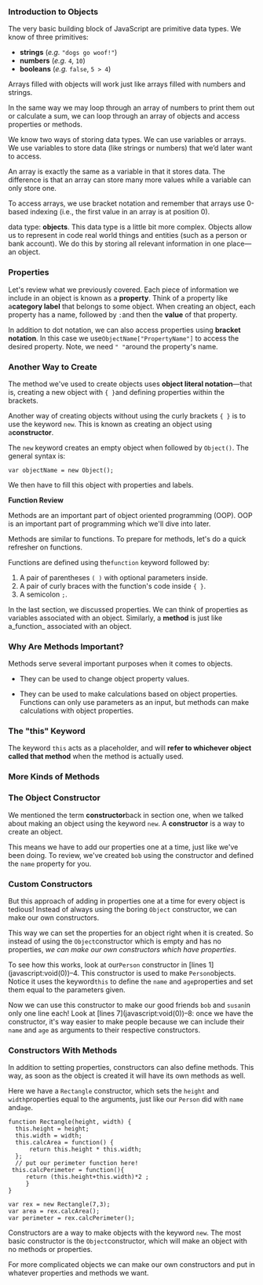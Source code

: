 ### Introduction to Objects

The very basic building block of JavaScript are primitive data types. We know of three primitives:

* **strings** \(_e.g._ `"dogs go woof!"`\)
* **numbers** \(_e.g._ `4`, `10`\)
* **booleans** \(_e.g._ `false`, `5 > 4`\)

Arrays filled with objects will work just like arrays filled with numbers and strings.

In the same way we may loop through an array of numbers to print them out or calculate a sum, we can loop through an array of objects and access properties or methods.

We know two ways of storing data types. We can use variables or arrays. We use variables to store data \(like strings or numbers\) that we’d later want to access.

An array is exactly the same as a variable in that it stores data. The difference is that an array can store many more values while a variable can only store one.

To access arrays, we use bracket notation and remember that arrays use 0-based indexing \(i.e., the first value in an array is at position 0\).

data type: **objects**. This data type is a little bit more complex. Objects allow us to represent in code real world things and entities \(such as a person or bank account\). We do this by storing all relevant information in one place—an object.

### Properties

Let's review what we previously covered. Each piece of information we include in an object is known as a **property**. Think of a property like a**category label** that belongs to some object. When creating an object, each property has a name, followed by `:`and then the **value** of that property.

In addition to dot notation, we can also access properties using **bracket notation**. In this case we use`ObjectName["PropertyName"]` to access the desired property. Note, we need `" "`around the property's name.

### **Another Way to Create**

The method we've used to create objects uses **object literal notation**—that is, creating a new object with `{ }`and defining properties within the brackets.

Another way of creating objects without using the curly brackets `{ }` is to use the keyword `new`. This is known as creating an object using a**constructor**.

The `new` keyword creates an empty object when followed by `Object()`. The general syntax is:

```
var objectName = new Object();

```

We then have to fill this object with properties and labels.

**Function Review**

Methods are an important part of object oriented programming \(OOP\). OOP is an important part of programming which we'll dive into later.

Methods are similar to functions. To prepare for methods, let's do a quick refresher on functions.

Functions are defined using the`function` keyword followed by:

1. A pair of parentheses `( )` with optional parameters inside.
2. A pair of curly braces with the function's code inside `{ }`.
3. A semicolon `;`.

In the last section, we discussed properties. We can think of properties as variables associated with an object. Similarly, a **method** is just like a_function_ associated with an object.

### **Why Are Methods Important?**

Methods serve several important purposes when it comes to objects.

* They can be used to change object property values.

* They can be used to make calculations based on object properties. Functions can only use parameters as an input, but methods can make calculations with object properties.


### **The "this" Keyword**

The keyword `this` acts as a placeholder, and will **refer to whichever object called that method** when the method is actually used.

### **More Kinds of Methods**

### **The Object Constructor**

We mentioned the term **constructor**back in section one, when we talked about making an object using the keyword `new`. A **constructor** is a way to create an object.

This means we have to add our properties one at a time, just like we've been doing. To review, we've created `bob` using the constructor and defined the `name` property for you.

### **Custom Constructors**

But this approach of adding in properties one at a time for every object is tedious! Instead of always using the boring `Object` constructor, we can make our own constructors.

This way we can set the properties for an object right when it is created. So instead of using the `Object`constructor which is empty and has no properties, _we can make our own constructors which have properties_.

To see how this works, look at our`Person` constructor in [lines 1](javascript:void(0)\)–4. This constructor is used to make `Person`objects. Notice it uses the keyword`this` to define the `name` and `age`properties and set them equal to the parameters given.

Now we can use this constructor to make our good friends `bob` and `susan`in only one line each! Look at [lines 7](javascript:void(0)\)–8: once we have the constructor, it's way easier to make people because we can include their `name` and `age` as arguments to their respective constructors.

### **Constructors With Methods**

In addition to setting properties, constructors can also define methods. This way, as soon as the object is created it will have its own methods as well.

Here we have a `Rectangle` constructor, which sets the `height` and `width`properties equal to the arguments, just like our `Person` did with `name` and`age`.

```
function Rectangle(height, width) {
  this.height = height;
  this.width = width;
  this.calcArea = function() {
      return this.height * this.width;
  };
  // put our perimeter function here!
 this.calcPerimeter = function(){
     return (this.height+this.width)*2 ;
     }
}

var rex = new Rectangle(7,3);
var area = rex.calcArea();
var perimeter = rex.calcPerimeter();
```





Constructors are a way to make objects with the keyword `new`. The most basic constructor is the `Object`constructor, which will make an object with no methods or properties.

For more complicated objects we can make our own constructors and put in whatever properties and methods we want.

